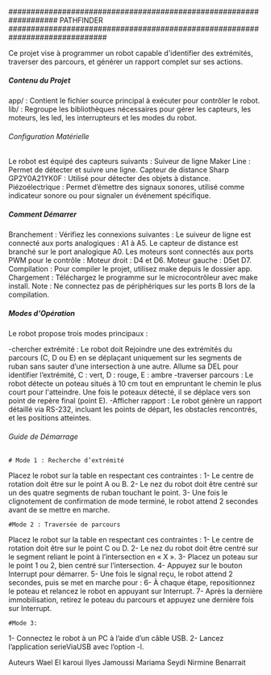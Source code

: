 ###################################################################  PATHFINDER ##############################################################################

Ce projet vise à programmer un robot capable d'identifier des extrémités, traverser des parcours, et générer un rapport complet sur ses actions.


##### Contenu du Projet
app/ : Contient le fichier source principal  à exécuter pour contrôler le robot.
lib/ : Regroupe les bibliothèques nécessaires pour gérer les capteurs, les moteurs, les led, les interrupteurs et les modes du robot.


###### Configuration Matérielle
Le robot est équipé des capteurs suivants :
Suiveur de ligne Maker Line : Permet de détecter et suivre une ligne.
Capteur de distance Sharp GP2Y0A21YK0F : Utilisé pour détecter des objets à distance.     
Piézoélectrique : Permet d’émettre des signaux sonores, utilisé comme indicateur sonore ou pour signaler un événement spécifique.


##### Comment Démarrer

Branchement : Vérifiez les connexions suivantes :
Le suiveur de ligne est connecté aux ports analogiques : A1 à A5.
Le capteur de distance est branché sur le port analogique A0.
Les moteurs sont connectés aux ports PWM pour le contrôle :
Moteur droit : D4 et D6.
Moteur gauche : D5et D7.
Compilation : Pour compiler le projet, utilisez make depuis le dossier app.
Chargement : Téléchargez le programme sur le microcontrôleur avec make install.
Note : Ne connectez pas de périphériques sur les ports B lors de la compilation.

##### Modes d'Opération
Le robot propose trois modes principaux :

-chercher extrémité : Le robot doit Rejoindre une des extrémités du parcours (C, D ou E) en se déplaçant uniquement sur les segments de ruban sans sauter d’une intersection à une autre. 
Allume sa DEL pour identifier l’extrémité, C : vert, D : rouge, E : ambre
-traverser parcours : Le robot détecte un poteau  situés à 10 cm tout en empruntant le chemin le plus court pour l'atteindre. Une fois le poteaux détecté, 
il se déplace vers son point de repère final (point E).
-Afficher rapport : Le robot génère un rapport détaillé via RS-232, incluant les points de départ, les obstacles rencontrés, et les positions atteintes.

######  Guide de Démarrage
    # Mode 1 : Recherche d’extrémité
Placez le robot sur la table en respectant ces contraintes :
1- Le centre de rotation doit être sur le point A ou B.
2- Le nez du robot doit être centré sur un des quatre segments de ruban touchant le point.
3- Une fois le clignotement de confirmation de mode terminé, le robot attend 2 secondes avant de se mettre en marche.

    #Mode 2 : Traversée de parcours
Placez le robot sur la table en respectant ces contraintes :
1- Le centre de rotation doit être sur le point C ou D.
2- Le nez du robot doit être centré sur le segment reliant le point à l’intersection en « X ».
3- Placez un poteau sur le point 1 ou 2, bien centré sur l’intersection.
4- Appuyez sur le bouton Interrupt pour démarrer.
5- Une fois le signal reçu, le robot attend 2 secondes, puis se met en marche pour :
6- À chaque étape, repositionnez le poteau et relancez le robot en appuyant sur Interrupt.
7- Après la dernière immobilisation, retirez le poteau du parcours et appuyez une dernière fois sur Interrupt.

    #Mode 3:
1- Connectez le robot à un PC à l’aide d’un câble USB.
2- Lancez l’application serieViaUSB avec l’option -l.


Auteurs
Wael El karoui
Ilyes Jamoussi
Mariama Seydi 
Nirmine Benarrait